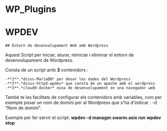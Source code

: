 # WP_Plugins
# WPDEV
    ## Entorn de desenvolupament Web amb Wordpress
 
Aquest Script per iniciar, aturar, reiniciar i eliminar el entorn de desenvolupament de Wordpress. 

Consta de un script amb **3** contenidors :

    -**1**.*dcsss-MariaDB* per desar les dades del Wordpress
    -**2**.*dcsss-httpd-wpdev* que consta de un apache amb el wordpress
    -**3**.*cloud9-docker* eina de desenvolupament en una navegador web
    

També te les facilitats de configurar els contenidors amb variables, com per exemple
posar un nom de domini per al Wordpress que s'ha d'indicar : -d "Nom de domini".


Exemple per fer servir el script:
**wpdev -d manager.swarm.asix run**
**wpdev stop**
